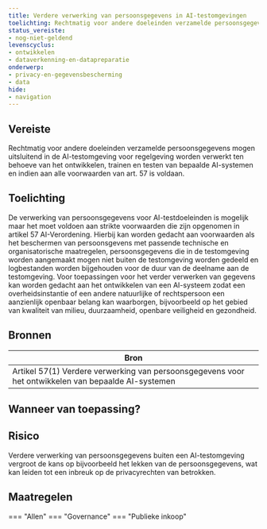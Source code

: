 ```yaml
---
title: Verdere verwerking van persoonsgegevens in AI-testomgevingen 
toelichting: Rechtmatig voor andere doeleinden verzamelde persoonsgegevens mogen uitsluitend in de AI-testomgeving voor regelgeving worden verwerkt ten behoeve van het ontwikkelen, trainen en testen van bepaalde AI-systemen en indien aan alle voorwaarden van art. 57 is voldaan.
status_vereiste:
- nog-niet-geldend
levenscyclus:
- ontwikkelen
- dataverkenning-en-datapreparatie
onderwerp:
- privacy-en-gegevensbescherming
- data
hide:
- navigation
---
```


<!-- tags -->
## Vereiste

Rechtmatig voor andere doeleinden verzamelde persoonsgegevens mogen uitsluitend in de AI-testomgeving voor regelgeving worden verwerkt ten behoeve van het ontwikkelen, trainen en testen van bepaalde AI-systemen en indien aan alle voorwaarden van art.
57 is voldaan.

## Toelichting

De verwerking van persoonsgegevens voor AI-testdoeleinden is mogelijk maar het moet voldoen aan strikte voorwaarden die zijn opgenomen in artikel 57 AI-Verordening.
Hierbij kan worden gedacht aan voorwaarden als het beschermen van persoonsgevens met passende technische en organisatorische maatregelen,  persoonsgegevens die in de testomgeving worden aangemaakt mogen niet buiten de testomgeving worden gedeeld en logbestanden worden bijgehouden voor de duur van de deelname aan de testomgeving.
Voor toepassingen voor het verder verwerken van gegevens kan worden gedacht aan het ontwikkelen van een AI-systeem zodat een overheidsinstantie of een andere natuurlijke of rechtspersoon een aanzienlijk openbaar belang kan waarborgen, bijvoorbeeld op het gebied van kwaliteit van milieu, duurzaamheid, openbare veiligheid en gezondheid.

## Bronnen

| Bron                        |
|-----------------------------|
|Artikel 57(1) Verdere verwerking van persoonsgegevens voor het ontwikkelen van bepaalde AI-systemen|

## Wanneer van toepassing?


## Risico

Verdere verwerking van persoonsgegevens buiten een AI-testomgeving vergroot de kans op bijvoorbeeld het lekken van de persoonsgegevens, wat kan leiden tot een inbreuk op de privacyrechten van betrokken.


## Maatregelen

=== "Allen"
	<!-- list_maatregelen vereiste/verdere_verwerking_van_persoonsgegevens_in_ai_testomgevingen -->
=== "Governance"
	<!-- list_maatregelen vereiste/verdere_verwerking_van_persoonsgegevens_in_ai_testomgevingen onderwerp/governance -->
=== "Publieke inkoop"
	<!-- list_maatregelen vereiste/verdere_verwerking_van_persoonsgegevens_in_ai_testomgevingen onderwerp/publieke-inkoop -->
